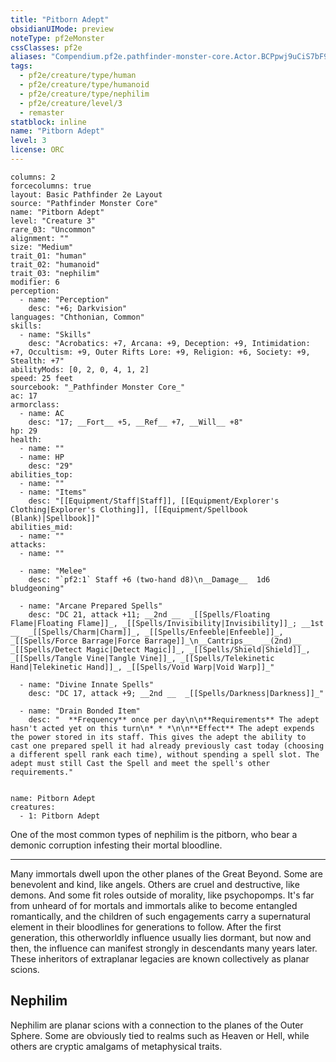 ```yaml
---
title: "Pitborn Adept"
obsidianUIMode: preview
noteType: pf2eMonster
cssClasses: pf2e
aliases: "Compendium.pf2e.pathfinder-monster-core.Actor.BCPpwj9uCiS7bF9C" 
tags:
  - pf2e/creature/type/human
  - pf2e/creature/type/humanoid
  - pf2e/creature/type/nephilim
  - pf2e/creature/level/3
  - remaster
statblock: inline
name: "Pitborn Adept"
level: 3
license: ORC
---
```


```statblock
columns: 2
forcecolumns: true
layout: Basic Pathfinder 2e Layout
source: "Pathfinder Monster Core"
name: "Pitborn Adept"
level: "Creature 3"
rare_03: "Uncommon"
alignment: ""
size: "Medium"
trait_01: "human"
trait_02: "humanoid"
trait_03: "nephilim"
modifier: 6
perception:
  - name: "Perception"
    desc: "+6; Darkvision"
languages: "Chthonian, Common"
skills:
  - name: "Skills"
    desc: "Acrobatics: +7, Arcana: +9, Deception: +9, Intimidation: +7, Occultism: +9, Outer Rifts Lore: +9, Religion: +6, Society: +9, Stealth: +7"
abilityMods: [0, 2, 0, 4, 1, 2]
speed: 25 feet
sourcebook: "_Pathfinder Monster Core_"
ac: 17
armorclass:
  - name: AC
    desc: "17; __Fort__ +5, __Ref__ +7, __Will__ +8"
hp: 29
health:
  - name: ""
  - name: HP
    desc: "29"
abilities_top:
  - name: ""
  - name: "Items"
    desc: "[[Equipment/Staff|Staff]], [[Equipment/Explorer's Clothing|Explorer's Clothing]], [[Equipment/Spellbook (Blank)|Spellbook]]"
abilities_mid:
  - name: ""
attacks:
  - name: ""

  - name: "Melee"
    desc: "`pf2:1` Staff +6 (two-hand d8)\n__Damage__  1d6 bludgeoning"

  - name: "Arcane Prepared Spells"
    desc: "DC 21, attack +11; __2nd __  _[[Spells/Floating Flame|Floating Flame]]_, _[[Spells/Invisibility|Invisibility]]_; __1st __  _[[Spells/Charm|Charm]]_, _[[Spells/Enfeeble|Enfeeble]]_, _[[Spells/Force Barrage|Force Barrage]]_\n__Cantrips__  __(2nd)__ _[[Spells/Detect Magic|Detect Magic]]_, _[[Spells/Shield|Shield]]_, _[[Spells/Tangle Vine|Tangle Vine]]_, _[[Spells/Telekinetic Hand|Telekinetic Hand]]_, _[[Spells/Void Warp|Void Warp]]_"

  - name: "Divine Innate Spells"
    desc: "DC 17, attack +9; __2nd __  _[[Spells/Darkness|Darkness]]_"

  - name: "Drain Bonded Item"
    desc: "  **Frequency** once per day\n\n**Requirements** The adept hasn't acted yet on this turn\n* * *\n\n**Effect** The adept expends the power stored in its staff. This gives the adept the ability to cast one prepared spell it had already previously cast today (choosing a different spell rank each time), without spending a spell slot. The adept must still Cast the Spell and meet the spell's other requirements."
 
```

```encounter-table
name: Pitborn Adept
creatures:
  - 1: Pitborn Adept
```



One of the most common types of nephilim is the pitborn, who bear a demonic corruption infesting their mortal bloodline.

* * *

Many immortals dwell upon the other planes of the Great Beyond. Some are benevolent and kind, like angels. Others are cruel and destructive, like demons. And some fit roles outside of morality, like psychopomps. It's far from unheard of for mortals and immortals alike to become entangled romantically, and the children of such engagements carry a supernatural element in their bloodlines for generations to follow. After the first generation, this otherworldly influence usually lies dormant, but now and then, the influence can manifest strongly in descendants many years later. These inheritors of extraplanar legacies are known collectively as planar scions.

## Nephilim

Nephilim are planar scions with a connection to the planes of the Outer Sphere. Some are obviously tied to realms such as Heaven or Hell, while others are cryptic amalgams of metaphysical traits.
